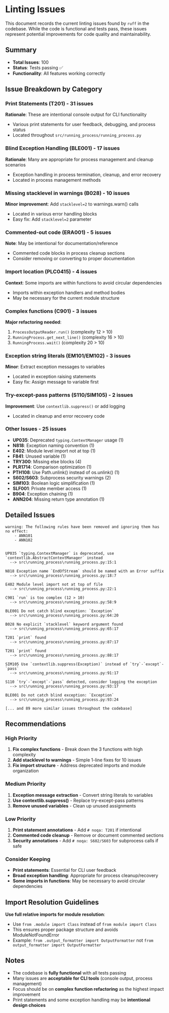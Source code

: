 # Linting Issues

This document records the current linting issues found by `ruff` in the codebase. While the code is functional and tests pass, these issues represent potential improvements for code quality and maintainability.

## Summary

- **Total Issues**: 100
- **Status**: Tests passing ✅
- **Functionality**: All features working correctly

## Issue Breakdown by Category

### Print Statements (T201) - 31 issues
**Rationale**: These are intentional console output for CLI functionality
- Various print statements for user feedback, debugging, and process status
- Located throughout `src/running_process/running_process.py`

### Blind Exception Handling (BLE001) - 17 issues
**Rationale**: Many are appropriate for process management and cleanup scenarios
- Exception handling in process termination, cleanup, and error recovery
- Located in process management methods

### Missing stacklevel in warnings (B028) - 10 issues
**Minor improvement**: Add `stacklevel=2` to warnings.warn() calls
- Located in various error handling blocks
- Easy fix: Add `stacklevel=2` parameter

### Commented-out code (ERA001) - 5 issues
**Note**: May be intentional for documentation/reference
- Commented code blocks in process cleanup sections
- Consider removing or converting to proper documentation

### Import location (PLC0415) - 4 issues
**Context**: Some imports are within functions to avoid circular dependencies
- Imports within exception handlers and method bodies
- May be necessary for the current module structure

### Complex functions (C901) - 3 issues
**Major refactoring needed**:
1. `ProcessOutputReader.run()` (complexity 12 > 10)
2. `RunningProcess.get_next_line()` (complexity 16 > 10)
3. `RunningProcess.wait()` (complexity 20 > 10)

### Exception string literals (EM101/EM102) - 3 issues
**Minor**: Extract exception messages to variables
- Located in exception raising statements
- Easy fix: Assign message to variable first

### Try-except-pass patterns (S110/SIM105) - 2 issues
**Improvement**: Use `contextlib.suppress()` or add logging
- Located in cleanup and error recovery code

### Other Issues - 25 issues
- **UP035**: Deprecated `typing.ContextManager` usage (1)
- **N818**: Exception naming convention (1)
- **E402**: Module level import not at top (1)
- **F841**: Unused variable (1)
- **TRY300**: Missing else blocks (4)
- **PLR1714**: Comparison optimization (1)
- **PTH108**: Use Path.unlink() instead of os.unlink() (1)
- **S602/S603**: Subprocess security warnings (2)
- **SIM103**: Boolean logic simplification (1)
- **SLF001**: Private member access (1)
- **B904**: Exception chaining (1)
- **ANN204**: Missing return type annotation (1)

## Detailed Issues

```
warning: The following rules have been removed and ignoring them has no effect:
    - ANN101
    - ANN102


UP035 `typing.ContextManager` is deprecated, use `contextlib.AbstractContextManager` instead
  --> src\running_process\running_process.py:15:1

N818 Exception name `EndOfStream` should be named with an Error suffix
  --> src\running_process\running_process.py:18:7

E402 Module level import not at top of file
  --> src\running_process\running_process.py:22:1

C901 `run` is too complex (12 > 10)
  --> src\running_process\running_process.py:58:9

BLE001 Do not catch blind exception: `Exception`
  --> src\running_process\running_process.py:64:20

B028 No explicit `stacklevel` keyword argument found
  --> src\running_process\running_process.py:65:17

T201 `print` found
  --> src\running_process\running_process.py:87:17

T201 `print` found
  --> src\running_process\running_process.py:88:17

SIM105 Use `contextlib.suppress(Exception)` instead of `try`-`except`-`pass`
  --> src\running_process\running_process.py:91:17

S110 `try`-`except`-`pass` detected, consider logging the exception
  --> src\running_process\running_process.py:93:17

BLE001 Do not catch blind exception: `Exception`
  --> src\running_process\running_process.py:93:24

[... and 89 more similar issues throughout the codebase]
```

## Recommendations

### High Priority
1. **Fix complex functions** - Break down the 3 functions with high complexity
2. **Add stacklevel to warnings** - Simple 1-line fixes for 10 issues
3. **Fix import structure** - Address deprecated imports and module organization

### Medium Priority
1. **Exception message extraction** - Convert string literals to variables
2. **Use contextlib.suppress()** - Replace try-except-pass patterns
3. **Remove unused variables** - Clean up unused assignments

### Low Priority
1. **Print statement annotations** - Add `# noqa: T201` if intentional
2. **Commented code cleanup** - Remove or document commented sections
3. **Security annotations** - Add `# noqa: S602/S603` for subprocess calls if safe

### Consider Keeping
- **Print statements**: Essential for CLI user feedback
- **Broad exception handling**: Appropriate for process cleanup/recovery
- **Some imports in functions**: May be necessary to avoid circular dependencies

## Import Resolution Guidelines

**Use full relative imports for module resolution**:
- Use `from .module import Class` instead of `from module import Class`
- This ensures proper package structure and avoids ModuleNotFoundError
- Example: `from .output_formatter import OutputFormatter` not `from output_formatter import OutputFormatter`

## Notes

- The codebase is **fully functional** with all tests passing
- Many issues are **acceptable for CLI tools** (console output, process management)
- Focus should be on **complex function refactoring** as the highest impact improvement
- Print statements and some exception handling may be **intentional design choices**